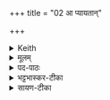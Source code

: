 +++
title = "02 आ प्यायतान्"

+++


<details><summary>Keith</summary>

Let the Dhruva swell with ghee,  
For each sacrifice for the worshippers;  
In the udder of the sun maiden, in the lap of Aditi,  
Broad streamed be the earth at this sacrifice.
</details>

<details><summary>मूलम्</summary>

आ प्या॑यतान्ध्रु॒वा घृ॒तेन॑ य॒ज्ञय्ँय॑ज्ञ॒म्प्रति॑ देव॒यद्भ्यः॑ ।   
सू॒र्याया॒ ऊधोऽदि॑त्या उ॒पस्थ॑ उ॒रुधा॑रा पृथि॒वी य॒ज्ञे अ॒स्मिन्न्  ॥
</details>

<details><summary>पद-पाठः</summary>

एति॑ । प्या॒य॒ता॒म्॒ । ध्रु॒वा । घृ॒तेन॑ । य॒ज्ञय्यँ॑ज्ञ॒मिति॑ य॒ज्ञम्-य॒ज्ञ॒म्॒ । प्रतीति॑ । दे॒व॒यद्भ्य॒ इति॑ देव॒यत्-भ्यः॒ ॥   
सू॒र्यायाः᳚ । ऊधः॑ । अदि॑त्याः । उ॒पस्थ॒ इत्यु॒प-स्थे॒ । उ॒रुधा॒रेत्यु॒रु-धा॒रा॒ । पृ॒थि॒वी । य॒ज्ञे । अ॒स्मिन्न् ॥ 
</details>

<details><summary>भट्टभास्कर-टीका</summary>

इयं विराट्त्रिष्टुप् ॥ **आप्यायतां** वर्धतां सदा पूर्यतां **घृतेन ध्रुवा** । **यज्ञंयज्ञं प्रति** सर्वेषु यज्ञेषु । वीप्सायां प्रतेः कर्म-प्रवचनीयत्वम् । **देवयद्भ्यः** देवानात्मन इच्छद्भ्यः । 'न छन्दस्य् अपुत्रस्य' इतीत्वाभावः । देवान् वा **देवयद्भ्यः** तृप्तान् क्रीडयद्भ्यः ऋत्विग्भ्यः । यथा तेभ्यः पर्याप्तं भवति तथा **आप्यायताम्** । द्वितीयपक्षे लसार्वधातुकानुदात्तत्वाभावश् छान्दसः । सैव ध्रुवा विशेष्यते - सूर्यायास्सूर्यवत्याः द्योस्तिष्ठद्गोस्थनीयायाः ऊधः अधोगतापीनभाग स्थानीया । 'सूर्याद्देवतायां चाप्' । अदित्या अदीनायाः पृथिव्या उत्तानायाः उत्सङ्गस्थाना; सर्वोपजीव्यत्वात् । देवमातुरेव वोपस्थ उत्सङ्गः, देवानामुपलालनस्थानत्वात् ।  

किञ्च - **उरुधारा** महाधारा सन्तत-प्रस्नवनी **पृथिवी** विस्तीर्णा । यद्वा - **उरुधारा पृथिवी** महार्थसाधनपृथिवीस्थानीया । तादृशी **ध्रुवा ऽस्मिन् यज्ञे** सर्वयज्ञार्थमाप्यायतामिति ॥
</details>

<details><summary>सायण-टीका</summary>

चतुर्थेऽनूयाजादिशेषहोमानुमन्त्रणमुक्तम्। पञ्चमे त्वाप्यायनादिमन्त्रा उच्यन्ते।  
आ प्यायतामिति। कल्पः - ‘ध्रुवामाप्यायमानामनुमन्त्रयते - आ प्याययतां ध्रुवा घृतेन यज्ञंयज्ञं प्रति देवयद्भ्यः। सूर्याया ऊधोऽदित्या उपस्थ उरुधारा पृथिवी यज्ञे अस्मिन्निति’ इति।  

यज्ञंयज्ञं प्रति तां तामाहुतिं प्रति देवयद्भ्यो देवान्होतुमिच्छद्भ्य ऋत्विग्भ्यः। पर्याप्तेन घृतेनेयं ध्रुवाऽऽप्यायतां पुनः पुनः पूर्यताम्। ऊधःशब्देन पयःपूर्णस्तनसंघोऽभिधीयते। सूर्याशब्देनोषा आदित्यपत्नी विवक्ष्यते। तत्पत्नीत्वं च नक्षत्रेष्टावाम्नायते – ‘उषा वा अकामयत। प्रियाऽऽदित्यस्य सुभगा स्यामिति’ (ब्रा॰ का॰ ३ प्र॰ १ अ॰ ६) इति। इवशब्दोऽत्राध्याहर्तव्यः। यथा सूर्याया गोरूपधारिण्या ऊधः पयःपूर्णं तथा ध्रुवा घृतेनाऽऽप्यायताम्। किंच, अदित्या वेदिरूपायाः पृथिव्या उपस्थ उत्सङ्गे वर्तमाना सेयं ध्रुवोरूधारा महाधारा पुनः पुनः सिच्यमानाभिराज्यधारामिरुपेताऽत एव पृथिवी विस्तीर्णा सत्यस्मिन्सर्वस्मिन्यज्ञे सम्यगाप्यायताम्। 
</details>
